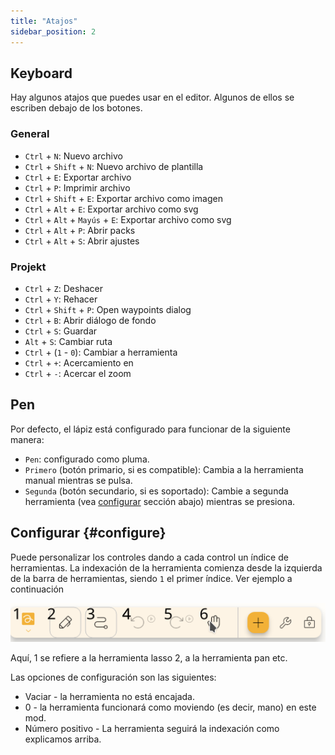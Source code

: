 ```yaml
---
title: "Atajos"
sidebar_position: 2
---
```



## Keyboard

Hay algunos atajos que puedes usar en el editor. Algunos de ellos se escriben debajo de los botones.

### General

* `Ctrl` + `N`: Nuevo archivo
* `Ctrl` + `Shift` + `N`: Nuevo archivo de plantilla
* `Ctrl` + `E`: Exportar archivo
* `Ctrl` + `P`: Imprimir archivo
* `Ctrl` + `Shift` + `E`: Exportar archivo como imagen
* `Ctrl` + `Alt` + `E`: Exportar archivo como svg
* `Ctrl` + `Alt` + `Mayús` + `E`: Exportar archivo como svg
* `Ctrl` + `Alt` + `P`: Abrir packs
* `Ctrl` + `Alt` + `S`: Abrir ajustes

### Projekt

* `Ctrl` + `Z`: Deshacer
* `Ctrl` + `Y`: Rehacer
* `Ctrl` + `Shift` + `P`: Open waypoints dialog
* `Ctrl` + `B`: Abrir diálogo de fondo
* `Ctrl` + `S`: Guardar
* `Alt` + `S`: Cambiar ruta
* `Ctrl` + (`1` - `0`): Cambiar a herramienta
* `Ctrl` + `+`: Acercamiento en
* `Ctrl` + `-`: Acercar el zoom

## Pen

Por defecto, el lápiz está configurado para funcionar de la siguiente manera:
* `Pen`: configurado como pluma.
* `Primero` (botón primario, si es compatible): Cambia a la herramienta manual mientras se pulsa.
* `Segunda` (botón secundario, si es soportado): Cambie a segunda herramienta (vea [configurar](#configure) sección abajo) mientras se presiona.



## Configurar {#configure}

Puede personalizar los controles dando a cada control un índice de herramientas. La indexación de la herramienta comienza desde la izquierda de la barra de herramientas, siendo `1` el primer índice. Ver ejemplo a continuación

![barra de herramientas numerada](toolbar_numbered.png)

Aquí, 1 se refiere a la herramienta lasso 2, a la herramienta pan etc.

Las opciones de configuración son las siguientes:

* Vaciar - la herramienta no está encajada.
* 0 - la herramienta funcionará como moviendo (es decir, mano) en este mod.
* Número positivo - La herramienta seguirá la indexación como explicamos arriba. 



